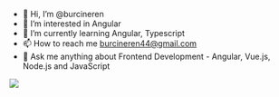 - 👋 Hi, I’m @burcineren
- 👀 I’m interested in Angular
- 🌱 I’m currently learning Angular, Typescript
- 📫 How to reach me burcineren44@gmail.com
- 💬 Ask me anything about Frontend Development - Angular, Vue.js, Node.js and JavaScript

<a href="https://visitcount.itsvg.in">
  <img src="https://visitcount.itsvg.in/api?id=burcineren&label=Profile%20Views&icon=0&pretty=false" />
</a>

<!---
burcineren/burcineren is a ✨ special ✨ repository because its `README.md` (this file) appears on your GitHub profile.
You can click the Preview link to take a look at your changes.
--->
